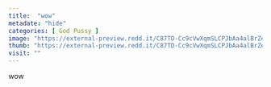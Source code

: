 ```yaml
---
title:  "wow"
metadate: "hide"
categories: [ God Pussy ]
image: "https://external-preview.redd.it/C87TD-Cc9cVwXqmSLCPJbAa4alBrZeX_MpEUhnJNrdQ.jpg?auto=webp&s=6ed33eb27c49f5c8432014c504c1ef50afbf71e8"
thumb: "https://external-preview.redd.it/C87TD-Cc9cVwXqmSLCPJbAa4alBrZeX_MpEUhnJNrdQ.jpg?width=960&crop=smart&auto=webp&s=72d3b35f4dedf0126e788b9685f5fd4d0cb9d742"
visit: ""
---
```

wow
